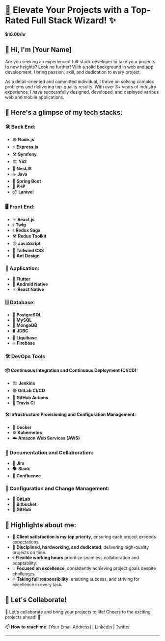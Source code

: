 # 💫 Elevate Your Projects with a Top-Rated Full Stack Wizard! ✨

**$10.00/hr**

## 👋 Hi, I'm [Your Name]

Are you seeking an experienced full-stack developer to take your projects to new heights? Look no further! With a solid background in web and app development, I bring passion, skill, and dedication to every project.

As a detail-oriented and committed individual, I thrive on solving complex problems and delivering top-quality results. With over 3+ years of industry experience, I have successfully designed, developed, and deployed various web and mobile applications.

## 🔧 Here's a glimpse of my tech stacks:

### 🛠️ Back End:
- 🟢 **Node.js**
- ⚡ **Express.js**
- 🛠️ **Symfony**
- 🏗️ **Yii2**
- 🦅 **NestJS**
- ☕ **Java**
- 🌱 **Spring Boot**
- 🐘 **PHP**
- 📦 **Laravel**

### 🖥️ Front End:
- ⚛️ **React.js**
- 🌀 **Twig**
- 🌀 **Redux Saga**
- 🛠️ **Redux Toolkit**
- 🟡 **JavaScript**
- 🌈 **Tailwind CSS**
- 🐜 **Ant Design**

### 📱 Application:
- 🦋 **Flutter**
- 🤖 **Android Native**
- ⚛️ **React Native**

### 🗄️ Database:
- 🐘 **PostgreSQL**
- 🐬 **MySQL**
- 🍃 **MongoDB**
- 🛢️ **JDBC**
- 🚰 **Liquibase**
- 🔥 **Firebase**

### 🛠️ DevOps Tools

#### 📦 Continuous Integration and Continuous Deployment (CI/CD):
- 🏗️ **Jenkins**
- 🟢 **GitLab CI/CD**
- 🔧 **GitHub Actions**
- 🚦 **Travis CI**

#### 🛠️ Infrastructure Provisioning and Configuration Management:
- 🐳 **Docker**
- ☸️ **Kubernetes**
- ☁️ **Amazon Web Services (AWS)**

### 📝 Documentation and Collaboration:
- 🎫 **Jira**
- 🗣️ **Slack**
- 📄 **Confluence**

### 🔄 Configuration and Change Management:
- 🔐 **GitLab**
- 🔄 **Bitbucket**
- 🔄 **GitHub**

## 💫 Highlights about me:

- 🌟 **Client satisfaction is my top priority**, ensuring each project exceeds expectations.
- 🚀 **Disciplined, hardworking, and dedicated**, delivering high-quality projects on time.
- 🌀 **Flexible working hours** prioritize seamless collaboration and adaptability.
- 💡 **Focused on excellence**, consistently achieving project goals despite challenges.
- 🔥 **Taking full responsibility**, ensuring success, and striving for excellence in every task.

## 🚀 Let's Collaborate!

🎉 Let's collaborate and bring your projects to life! Cheers to the exciting projects ahead! 🚀

📫 **How to reach me**: [Your Email Address] | [LinkedIn](https://www.linkedin.com/in/YourLinkedInUsername/) | [Twitter](https://twitter.com/YourTwitterUsername)

---
